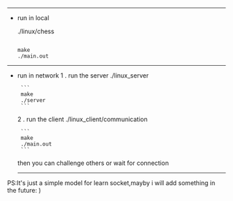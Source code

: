 
-------------------------
 - run in local

	./linux/chess
	```
	
	make
	./main.out
	```

--------------------------------------------------------------
 - run in network
	 1 . run the server
	./linux_server
	
		```
		make
		./server
		```
	
	 2 .  run the client
	 ./linux_client/communication
	 
	
		```
		make
		./main.out
		```
	then you can challenge others or wait for connection
	
	----------------------------
 PS:It's just a simple model for learn socket,mayby i will add something in the future: )
 
